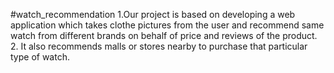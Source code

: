 #watch_recommendation
1.Our project is based on developing a web application which takes clothe pictures from the user and recommend same watch from different brands on behalf of price and reviews of the product. 
2. It also recommends malls or stores nearby to purchase that particular type of watch.


